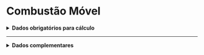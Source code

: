 # Combustão Móvel

<details>
  <summary><strong>Dados obrigatórios para cálculo</strong></summary>

### Cálculo de emissões por tipo e ano de fabricação da frota de veículos no ano
Campos no Supabase|Valores GHG|
|---|---|
`categoria_de_emissoes`|"COMBUSTÃO MÓVEL 1"
`date`|(yyyy-mm-dd hh:mm:ss)|
[tipo_veiculo_frota](https://github.com/ZNIT-Tech/documentation/blob/main/Veiculos%20da%20Frota.md)|Tipo da frota de veículos|
`ano_frota`|Ano da frota|
`consumo_anual`|Consumo anual de combustível|
`consumo_mensal`|Consumo mensal de combustível|

Obs.: Inserir apenas consumo mensal ou consumo anual

---
### Cálculo de emissões por tipo de combustível no ano
categoria_de_emissoes: ‘COMBUSTÃO MÓVEL 2’
Campos no Supabase|Valores GHG
|---|---|
`date`|(yyyy-mm-dd hh:mm:ss)|
[combustivel](https://github.com/ZNIT-Tech/documentation/blob/main/Combustiveis.md)|Tipo de combustível|
`consumo_anual`|Consumo anual|
`consumo_mensal`|Consumo referente ao mês de date|

Obs.: Inserir apenas consumo mensal ou consumo anual

---
### Cálculo de emissões por distância percorrida no ano
categoria_de_emissoes: ‘COMBUSTÃO MÓVEL 3’
Campos no Supabase|Valores GHG|
|---|---|
`date`|(yyyy-mm-dd hh:mm:ss)|
[tipo_veiculo_frota](https://github.com/ZNIT-Tech/documentation/blob/main/Veiculos%20da%20Frota.md)|Tipo da frota de veículos|
`ano_frota`|Ano da frota|
`ano_do_veculo`|Ano do veículo|
`consumo_anual`|Dias trabalhos no ano|
`consumo_mensal`|Distância percorrida / mês referente a date|
`quant`|Consumo Usado (mensal/anual)

Obs.: Inserir apenas consumo mensal ou consumo anual. Quant só é usado quando consumo_mensal e consumo_anual não forem preenchidos. Ano_do_veculo só utiliza quando ano_frota não for preenchido

</details>

---

<details>
  <summary><strong>Dados complementares</strong></summary>

|Campo no Supabase|Valor|
|---|---|
|cnpj_fornecedor|CNPJ Fornecedor|
|nome_fornecedor|Nome Fornecedor|

</details>
